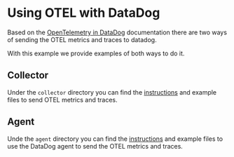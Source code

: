 # Using OTEL with DataDog

Based on the [OpenTelemetry in DataDog](https://docs.datadoghq.com/opentelemetry/) 
documentation there are two ways of sending the OTEL metrics and traces to 
datadog. 

With this example we provide examples of both ways to do it.

## Collector

Under the `collector` directory you can find the [instructions](./collector/README.md)
and example files to send OTEL metrics and traces.

## Agent

Unde the `agent` directory you can find the [instructions](./agent/README.md)
and example files to use the DataDog agent to send the OTEL
metrics and traces.
